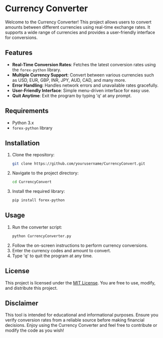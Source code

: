 # Currency Converter

Welcome to the Currency Converter! This project allows users to convert amounts between different currencies using real-time exchange rates. It supports a wide range of currencies and provides a user-friendly interface for conversions.

## Features

- **Real-Time Conversion Rates**: Fetches the latest conversion rates using the `forex-python` library.
- **Multiple Currency Support**: Convert between various currencies such as USD, EUR, GBP, INR, JPY, AUD, CAD, and many more.
- **Error Handling**: Handles network errors and unavailable rates gracefully.
- **User-Friendly Interface**: Simple menu-driven interface for easy use.
- **Quit Anytime**: Exit the program by typing 'q' at any prompt.

## Requirements

- Python 3.x
- `forex-python` library

## Installation

1. Clone the repository:
   ```bash
   git clone https://github.com/yourusername/CurrencyConvert.git
   ```
2. Navigate to the project directory:
   ```bash
   cd CurrencyConvert
   ```
3. Install the required library:
   ```bash
   pip install forex-python
   ```

## Usage

1. Run the converter script:
   ```bash
   python CurrencyConverter.py
   ```
2. Follow the on-screen instructions to perform currency conversions.
3. Enter the currency codes and amount to convert.
4. Type 'q' to quit the program at any time.

## License

This project is licensed under the [MIT License](https://opensource.org/licenses/MIT). You are free to use, modify, and distribute this project.

## Disclaimer

This tool is intended for educational and informational purposes. Ensure you verify conversion rates from a reliable source before making financial decisions. Enjoy using the Currency Converter and feel free to contribute or modify the code as you wish!